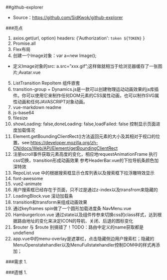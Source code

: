 ##github-explorer
- Source：https://github.com/SidKwok/github-explorer

###亮点
1. axios.get(url, option)  headers: {'Authorization': `token ${TOKEN}` }
2. Promise.all
3. Flex布局
4. 创建一个Image对象：var a=new Image();    
- 定义Image对象的src: a.src=”xxx.gif”;这样做就相当于给浏览器缓存了一张图片;Avatar.vue
5. ListTransition RepoItem 组件嵌套
6. transition-group + Dynamics.js是一款可以创建物理运动动画效果的js库插件。你可以使用它来制作任何DOM元素的CSS属性动画，也可以制作SVG属性动画和任何JAVASCRIPT对象动画。
7. vue-markdown readme
8. js-base64
9. filesize
10. showLoading: false,doneLoading: false,loadFailed: false 控制显示页面进度加载情况
11. Element.getBoundingClientRect()方法返回元素的大小及其相对于视口的位置。see:https://developer.mozilla.org/zh-CN/docs/Web/API/Element/getBoundingClientRect
12. 注册scroll事件获取元素高度的变化，相应地requestAnimationFrame 执行css切换，transition形成动画效果  参考HeaderBar.vue的下拉导航条颜色加深特效
13. RepoList.vue 中的根据搜索框显示仓库列表以及搜索框下拉浮雕特效显示
14. font-awesome
15. vue2-animate
16. 用户搜索框已经存在于页面，只不过是通过z-index以及transfrom来隐藏的
17. LoadingBlock.vue 滚动加载条
18. transition和transform来组成动画效果
19. 通过keyframes spin做了一个圆形加载进度条 NavMenu.vue
20. HamburgerIcon.vue 通过state以及组件传参来切换css的class样式，达到根据路由地址的变化来决定ICON的导航、关闭、后退的图标变化
21. $router 与 $route 别搞错了！TODO：路由中定义的name获取都是undefiend
22. app.vue中的menu-overlay是遮罩栏，点击隐藏侧边用户搜索栏；隐藏的MenuOpenstatehandler以及MenuFullstatehandler控制DOM中的样式再添加；

###需求
1.


###遗憾
1. 
